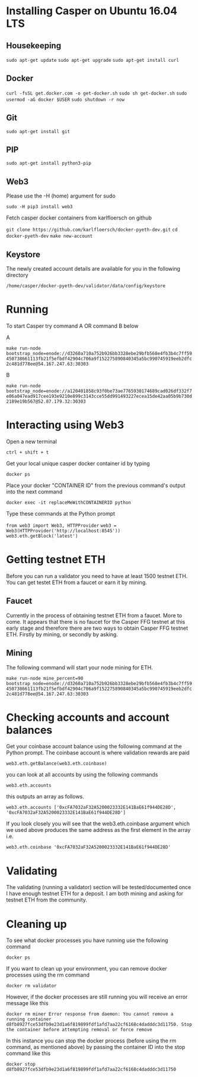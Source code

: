 # Installing Casper on Ubuntu 16.04 LTS

## Housekeeping

`
sudo apt-get update
`
`
sudo apt-get upgrade
`
`
sudo apt-get install curl
`

## Docker

`
curl -fsSL get.docker.com -o get-docker.sh
`
`
sudo sh get-docker.sh
`
`
sudo usermod -aG docker $USER
`
`
sudo shutdown -r now
`

## Git

`
sudo apt-get install git
`
## PIP

`
sudo apt-get install python3-pip
`

## Web3 

Please use the -H (home) argument for sudo

`
sudo -H pip3 install web3
`

Fetch casper docker containers from karlfloersch on github

`
git clone https://github.com/karlfloersch/docker-pyeth-dev.git
`
`
cd docker-pyeth-dev
`
`
make new-account
`

## Keystore

The newly created account details are available for you in the following directory

`
/home/casper/docker-pyeth-dev/validator/data/config/keystore
`

# Running

To start Casper try command A OR command B below 

A

`
make run-node bootstrap_node=enode://d3260a710a752b926bb3328ebe29bfb568e4fb3b4c7ff59450738661113fb21f5efbdf42904c706a9f152275890840345a5bc990745919eeb2dfc2c481d778ee@54.167.247.63:30303
`

B

`
make run-node bootstrap_node=enode://a120401858c93f0be73ae7765930174689cad026df332f7e06a047ead917cee193e9210e899c3143cce55dd991493227ecea15de42aa05b9b730d2189e19b567@52.87.179.32:30303
`

# Interacting using Web3

Open a new terminal 

`
ctrl + shift + t 
`

Get your local unique casper docker container id by typing

`
docker ps
`

Place your docker "CONTAINER ID" from the previous command's output into the next command

`
docker exec -it replaceMeWithCONTAINERID python
`

Type these commands at the Python prompt

`
from web3 import Web3, HTTPProvider
`
`
web3 = Web3(HTTPProvider('http://localhost:8545'))
`
`
web3.eth.getBlock('latest')
`

# Getting testnet ETH

Before you can run a validator you need to have at least 1500 testnet ETH. You can get testet ETH from a faucet or earn it by mining.

## Faucet

Currently in the process of obtaining testnet ETH from a faucet. More to come. It appears that there is no faucet for the Casper FFG testnet at this early stage and therefore there are two ways to obtain Casper FFG testnet ETH. Firstly by mining, or secondly by asking.


## Mining

The following command will start your node mining for ETH.

`
make run-node mine_percent=90 bootstrap_node=enode://d3260a710a752b926bb3328ebe29bfb568e4fb3b4c7ff59450738661113fb21f5efbdf42904c706a9f152275890840345a5bc990745919eeb2dfc2c481d778ee@54.167.247.63:30303
`

# Checking accounts and account balances

Get your coinbase account balance using the following command at the Python prompt. The coinbase account is where validation rewards are paid

`
web3.eth.getBalance(web3.eth.coinbase)
`

you can look at all accounts by using the following commands

`
web3.eth.accounts
`

this outputs an array as follows.

`
web3.eth.accounts
['0xcFA7032aF32A5200023332E141BaE61f944DE28D', '0xcFA7032aF32A5200023332E141BaE61f944DE28D']
`

If you look closely you will see that the web3.eth.coinbase argument which we used above produces the same address as the first element in the array i.e.

`
web3.eth.coinbase
'0xcFA7032aF32A5200023332E141BaE61f944DE28D'
`

# Validating

The validating (running a validator) section will be tested/documented once I have enough testnet ETH for a deposit. I am both mining and asking for testnet ETH from the community.

# Cleaning up

To see what docker processes you have running use the following command

`
docker ps
`

If you want to clean up your environment, you can remove docker processes using the rm command

`
docker rm validator
`

However, if the docker processes are still running you will receive an error message like this 

`
docker rm miner
Error response from daemon: You cannot remove a running container d8fb8927fce53dfb9e23d1a6f819899fdf1afd7aa22cf6168c4dadddc3d11750. Stop the container before attempting removal or force remove
`

In this instance you can stop the docker process (before using the rm command, as mentioned above) by passing the container ID into the stop command like this

`
docker stop d8fb8927fce53dfb9e23d1a6f819899fdf1afd7aa22cf6168c4dadddc3d11750
`

